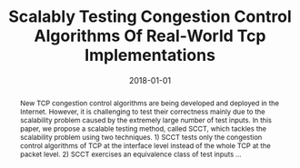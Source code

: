 ---
title: "Scalably Testing Congestion Control Algorithms Of Real-World Tcp Implementations"
abstract: "New TCP congestion control algorithms are being developed and deployed in the Internet. However, it is challenging to test their correctness mainly due to the scalability problem caused by the extremely large number of test inputs. In this paper, we propose a scalable testing method, called SCCT, which tackles the scalability problem using two techniques. 1) SCCT tests only the congestion control algorithms of TCP at the interface level instead of the whole TCP at the packet level. 2) SCCT exercises an equivalence class of test inputs …"
date: 2018-01-01
venue: "2018 IEEE International Conference on Communications, ICC 2018, Kansas City, MO, USA, May 20-24, 2018"
paperurl: https://ieeexplore.ieee.org/abstract/document/8422949/
authors: "Wei Sun, Lisong Xu and Sebastian G. Elbaum"
awards: ""
---
